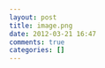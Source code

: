 ```yaml
---
layout: post
title: image.png
date: 2012-03-21 16:47
comments: true
categories: []
---
```


